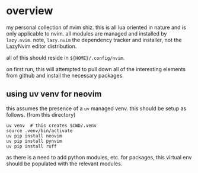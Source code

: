# overview

my personal collection of nvim shiz. this is all lua oriented in nature and is
only applicable to nvim.  all modules are managed and installed by `lazy.nvim`.
note, `lazy.nvim` the dependency tracker and installer, not the LazyNvim editor
distribution.

all of this should reside in `${HOME}/.config/nvim`.  

on first run, this will attempted to pull down all of the interesting elements
from github and install the necessary packages.

## using uv venv for neovim

this assumes the presence of a `uv` managed venv.  this should be setup as
follows. (from this directory)

```shell
uv venv  # this creates $CWD/.venv
source .venv/bin/activate
uv pip install neovim 
uv pip install pynvim
uv pip install ruff 
```

as there is a need to add python modules, etc. for packages, this virtual env
should be populated with the relevant modules.
